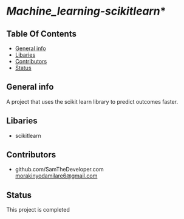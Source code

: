 # *Machine_learning-scikitlearn**

## **Table Of Contents**

* [General info](#general-info)
* [Libaries](#Libaries)
* [Contributors](#contributors)
* [Status](#status)

## General info
A project that uses the scikit learn library to predict outcomes faster.

## Libaries
* scikitlearn





## Contributors
* github.com/SamTheDeveloper.com
<br>  morakinyodamilare6@gmail.com



## Status
This project is completed






